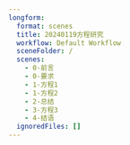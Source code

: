 ```yaml
---
longform:
  format: scenes
  title: 20240119方程研究
  workflow: Default Workflow
  sceneFolder: /
  scenes:
    - 0-前言
    - 0-要求
    - 1-方程1
    - 1-方程2
    - 2-总结
    - 3-方程3
    - 4-结语
  ignoredFiles: []
---
```

